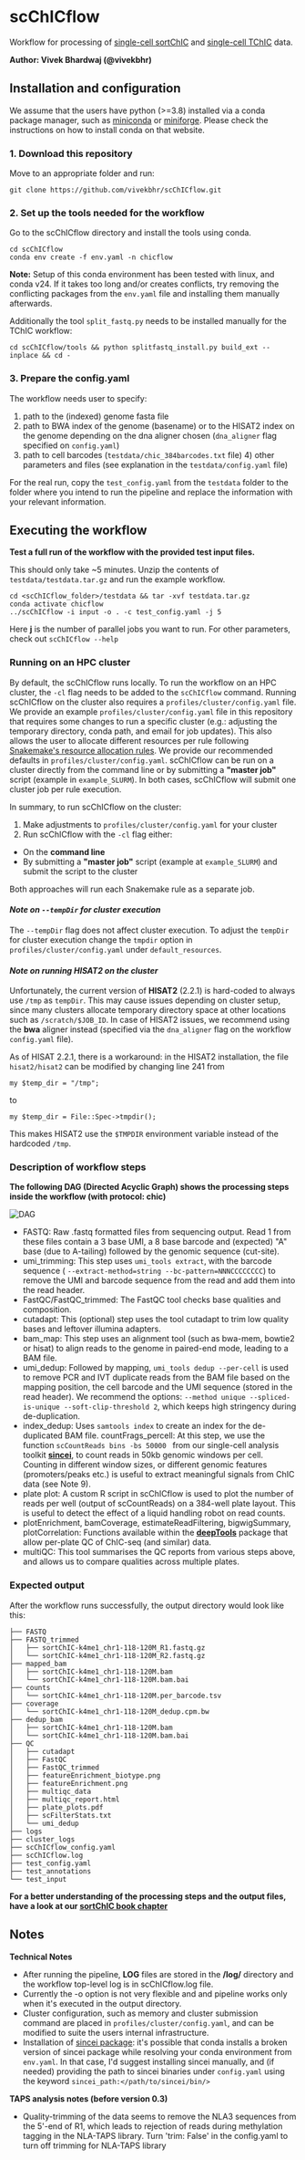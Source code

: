 # scChICflow

Workflow for processing of [single-cell sortChIC](https://www.ncbi.nlm.nih.gov/pmc/articles/PMC9925381/) and [single-cell TChIC](https://www.biorxiv.org/content/10.1101/2024.05.09.593364v1.abstract) data.

**Author: Vivek Bhardwaj (@vivekbhr)**

## Installation and configuration

We assume that the users have python (>=3.8) installed via a conda package manager, such as [miniconda](https://docs.conda.io/en/latest/miniconda.html) or [miniforge](https://github.com/conda-forge/miniforge). Please check the instructions on how to install conda on that website.


### 1. Download this repository

Move to an appropriate folder and run:

```
git clone https://github.com/vivekbhr/scChICflow.git
```

### 2. Set up the tools needed for the workflow

Go to the scChICflow directory and install the tools using conda.

```
cd scChICflow
conda env create -f env.yaml -n chicflow
```

**Note:** Setup of this conda environment has been tested with linux, and conda v24. If it takes too long and/or creates conflicts, try removing the conflicting packages from the `env.yaml` file and installing them manually afterwards.

Additionally the tool `split_fastq.py` needs to be installed manually for the TChIC workflow:

```
cd scChICflow/tools && python splitfastq_install.py build_ext --inplace && cd -
```


### 3. Prepare the config.yaml

The workflow needs user to specify:

  1) path to the (indexed) genome fasta file
  2) path to BWA index of the genome (basename) or to the HISAT2  index on the genome depending on the dna aligner chosen (`dna_aligner` flag specified on `config.yaml`)
  3) path to  cell barcodes (`testdata/chic_384barcodes.txt` file)
	4) other parameters and files (see explanation in the `testdata/config.yaml` file)

For the real run, copy the `test_config.yaml` from the `testdata` folder to the folder where you intend to run the pipeline and replace the information with your relevant information.


## Executing the workflow

**Test a full run of the workflow with the provided test input files.**

This should only take ~5 minutes. Unzip the contents of `testdata/testdata.tar.gz` and run the example workflow.

```
cd <scChICflow_folder>/testdata && tar -xvf testdata.tar.gz
conda activate chicflow
../scChICflow -i input -o . -c test_config.yaml -j 5
```

Here **j** is the number of parallel jobs you want to run. For other parameters, check out `scChICflow --help`

### Running on an HPC cluster

By default, the scChICflow runs locally. To run the workflow on an HPC cluster, the `-cl` flag needs to be added to the `scChICflow` command. Running scChICflow on the cluster also requires a `profiles/cluster/config.yaml` file.
We provide an example `profiles/cluster/config.yaml` file in this repository that requires some changes to run a specific cluster (e.g.: adjusting the temporary directory, conda path, and email for job updates).
This also allows the user to allocate different resources per rule following [Snakemake's resource allocation rules](https://snakemake.readthedocs.io/en/stable/snakefiles/rules.html). We provide our recommended defaults in `profiles/cluster/config.yaml`.
scChICflow can be run on a cluster directly from the command line or by submitting a **"master job"** script (example in `example_SLURM`). In both cases, scChICflow will submit one cluster job per rule execution.

In summary, to run scChICflow on the cluster:

  1. Make adjustments to `profiles/cluster/config.yaml` for your cluster
  2. Run scChICflow with the `-cl` flag either:
  * On the **command line**
  * By submitting a **"master job"** script (example at `example_SLURM`) and submit the script to the cluster

Both approaches will run each Snakemake rule as a separate job.

#### *Note on `--tempDir` for cluster execution*
The `--tempDir` flag does not affect cluster execution. To adjust the `tempDir` for cluster execution change the `tmpdir` option in `profiles/cluster/config.yaml` under `default_resources`.

#### *Note on running HISAT2 on the cluster*
Unfortunately, the current version of **HISAT2** (2.2.1) is hard-coded to always use `/tmp` as `tempDir`. This may cause issues depending on cluster setup, since many clusters allocate temporary directory space at other locations such as `/scratch/$JOB_ID`. In case of HISAT2 issues, we recommend using the **bwa** aligner instead (specified via the `dna_aligner` flag on the workflow `config.yaml` file).

As of HISAT 2.2.1, there is a workaround: in the HISAT2 installation, the file `hisat2/hisat2` can be modified by changing line 241 from

```
my $temp_dir = "/tmp";
```

to

```
my $temp_dir = File::Spec->tmpdir();
```

This makes HISAT2 use the `$TMPDIR` environment variable instead of the hardcoded `/tmp`.

### Description of workflow steps

**The following DAG (Directed Acyclic Graph) shows the processing steps inside the workflow (with protocol: chic)**

![DAG](./testdata/chic_dag.png)

 - FASTQ: Raw .fastq formatted files from sequencing output. Read 1 from these files contain a 3 base UMI, a 8 base barcode and (expected) "A" base (due to A-tailing) followed by the genomic sequence (cut-site).
 - umi_trimming: This step uses `umi_tools extract`, with the barcode sequence ( `--extract-method=string --bc-pattern=NNNCCCCCCCC`) to remove the UMI and barcode sequence from the read and add them into the read header.
 - FastQC/FastQC_trimmed: The FastQC tool checks base qualities and composition.
 - cutadapt: This (optional) step uses the tool cutadapt to trim low quality bases and leftover illumina adapters.
 - bam_map: This step uses an alignment tool (such as bwa-mem, bowtie2 or hisat) to align reads to the genome in paired-end mode, leading to a BAM file.
 - umi_dedup: Followed by mapping, `umi_tools dedup --per-cell` is used to remove PCR and IVT duplicate reads from the BAM file based on the mapping position, the cell barcode and the UMI sequence (stored in the read header). We recommend the options: `--method unique --spliced-is-unique --soft-clip-threshold 2`, which keeps high stringency during de-duplication.
 - index_dedup: Uses `samtools index` to create an index for the de-duplicated BAM file.
countFrags_percell: At this step, we use the function `scCountReads bins -bs 50000 ` from our single-cell analysis toolkit [**sincei**](https://sincei.readthedocs.io/en/latest/), to count reads in 50kb genomic windows per cell. Counting in different window sizes, or different genomic features (promoters/peaks etc.) is useful to extract meaningful signals from ChIC data (see Note 9).
 - plate plot: A custom R script in scChICflow is used to plot the number of reads per well (output of scCountReads) on a 384-well plate layout. This is useful to detect the effect of a liquid handling robot on read counts.
 - plotEnrichment, bamCoverage, estimateReadFiltering, bigwigSummary, plotCorrelation: Functions available within the [**deepTools**](https://deeptools.readthedocs.io/en/develop/) package that allow per-plate QC of ChIC-seq (and similar) data.
 - multiQC: This tool summarises the QC reports from various steps above, and allows us to compare qualities across multiple plates.


### Expected output

After the workflow runs successfully, the output directory would look like this:

```
├── FASTQ
├── FASTQ_trimmed
│   ├── sortChIC-k4me1_chr1-118-120M_R1.fastq.gz
│   └── sortChIC-k4me1_chr1-118-120M_R2.fastq.gz
├── mapped_bam
│   ├── sortChIC-k4me1_chr1-118-120M.bam
│   └── sortChIC-k4me1_chr1-118-120M.bam.bai
├── counts
│   └── sortChIC-k4me1_chr1-118-120M.per_barcode.tsv
├── coverage
│   └── sortChIC-k4me1_chr1-118-120M_dedup.cpm.bw
├── dedup_bam
│   ├── sortChIC-k4me1_chr1-118-120M.bam
│   └── sortChIC-k4me1_chr1-118-120M.bam.bai
├── QC
│   ├── cutadapt
│   ├── FastQC
│   ├── FastQC_trimmed
│   ├── featureEnrichment_biotype.png
│   ├── featureEnrichment.png
│   ├── multiqc_data
│   ├── multiqc_report.html
│   ├── plate_plots.pdf
│   ├── scFilterStats.txt
│   └── umi_dedup
├── logs
├── cluster_logs
├── scChICflow_config.yaml
├── scChICflow.log
├── test_config.yaml
├── test_annotations
└── test_input

```

**For a better understanding of the processing steps and the output files, have a look at our [sortChIC book chapter]()**

## Notes

**Technical Notes**

  - After running the pipeline, **LOG** files are stored in the **<output>/log/** directory and the workflow top-level log is in scChICflow.log file.
  - Currently the -o option is not very flexible and and pipeline works only when it's executed in the output directory.
  - Cluster configuration, such as memory and cluster submission command are placed in `profiles/cluster/config.yaml`, and can be modified to suite the users internal infrastructure.
  - Installation of [sincei package](https://sincei.readthedocs.io/en/latest/): it's possible that conda installs a broken version of sincei package while resolving your conda environment from `env.yaml`. In that case, I'd suggest installing sincei manually, and (if needed) providing the path to sincei binaries under `config.yaml` using the keyword `sincei_path:</path/to/sincei/bin/>`


**TAPS analysis notes (before version 0.3)**
  - Quality-trimming of the data seems to remove the NLA3 sequences from the 5'-end of R1, which leads to
    rejection of reads during methylation tagging in the NLA-TAPS library. Turn 'trim: False' in the config.yaml to
    turn off trimming for NLA-TAPS library
